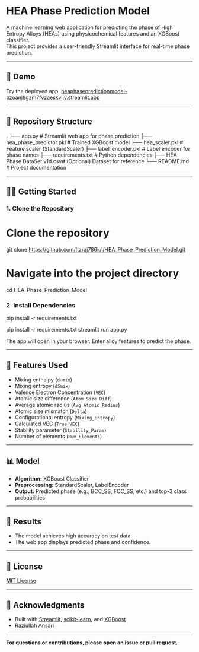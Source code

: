 # HEA Phase Prediction Model

A machine learning web application for predicting the phase of High Entropy Alloys (HEAs) using physicochemical features and an XGBoost classifier.  
This project provides a user-friendly Streamlit interface for real-time phase prediction.

---

## 🚀 Demo

Try the deployed app: [heaphasepredictionmodel-bzoanj8gzm7fvzaeskvjjv.streamlit.app](https://heaphasepredictionmodel-bzoanj8gzm7fvzaeskvjjv.streamlit.app/)

---

## 📂 Repository Structure
.
├── app.py                    # Streamlit web app for phase prediction
├── hea_phase_predictor.pkl  # Trained XGBoost model
├── hea_scaler.pkl           # Feature scaler (StandardScaler)
├── label_encoder.pkl        # Label encoder for phase names
├── requirements.txt         # Python dependencies
├── HEA Phase DataSet v1d.csv# (Optional) Dataset for reference
└── README.md                # Project documentation

---

## 🧑‍💻 Getting Started

### 1. Clone the Repository

# Clone the repository
git clone https://github.com/Itzraj786iul/HEA_Phase_Prediction_Model.git

# Navigate into the project directory
cd HEA_Phase_Prediction_Model


### 2. Install Dependencies
pip install -r requirements.txt


pip install -r requirements.txt
streamlit run app.py


The app will open in your browser. Enter alloy features to predict the phase.

---

## 🧬 Features Used

- Mixing enthalpy (`dHmix`)
- Mixing entropy (`dSmix`)
- Valence Electron Concentration (`VEC`)
- Atomic size difference (`Atom.Size.Diff`)
- Average atomic radius (`Avg_Atomic_Radius`)
- Atomic size mismatch (`Delta`)
- Configurational entropy (`Mixing_Entropy`)
- Calculated VEC (`True_VEC`)
- Stability parameter (`Stability_Param`)
- Number of elements (`Num_Elements`)

---

## 📊 Model

- **Algorithm:** XGBoost Classifier
- **Preprocessing:** StandardScaler, LabelEncoder
- **Output:** Predicted phase (e.g., BCC_SS, FCC_SS, etc.) and top-3 class probabilities

---

## 📝 Results

- The model achieves high accuracy on test data.
- The web app displays predicted phase and confidence.

---

## 📄 License

[MIT License](LICENSE)  

---
  

## 🙏 Acknowledgments

- Built with [Streamlit](https://streamlit.io/), [scikit-learn](https://scikit-learn.org/), and [XGBoost](https://xgboost.ai/)
- Raziullah Ansari

---

**For questions or contributions, please open an issue or pull request.**
